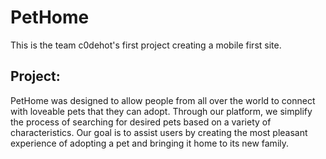 # PetHome
This is the team c0dehot's first project creating a mobile first site.

## Project:
PetHome was designed to allow people from all over the world to connect with loveable pets that they can adopt. Through our platform, we simplify the process of searching for desired pets based on a variety of characteristics. Our goal is to assist users by creating the most pleasant experience of adopting a pet and bringing it home to its new family.
